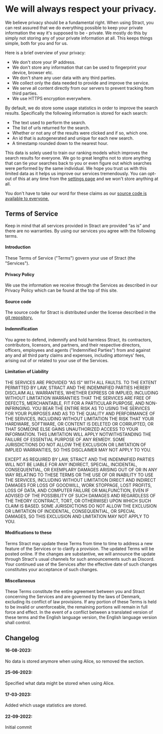 # We will always respect your privacy.

We believe privacy should be a fundamental right. When using Stract, you can rest assured that we do everything
possible to keep your private information the way it's supposed to be - private.
We mostly do this by simply not storing any of your private information at all.
This keeps things simple, both for you and for us.

Here is a brief overview of your privacy:

- We don't store your IP address.
- We don't store any information that can be used to fingerprint your device,
  browser etc.
- We don't share any user data with any third parties.
- We collect only the data needed to provide and improve the service.
- We serve all content directly from our servers to prevent tracking from third
  parties.
- We use HTTPS encryption everywhere.

By default, we do store some usage statistics in order to improve the search
results. Specifically the following information is stored for each search:

- The text used to perform the search.
- The list of urls returned for the search.
- Whether or not any of the results were clicked and if so, which one.
- An id that is autogenerated and unique for each new search.
- A timestamp rounded down to the nearest hour.

This data is solely used to train our ranking models which improves the search
results for everyone. We go to great lengths not to store anything that can tie
your searches back to you or even figure out which searches were performed by
the same individual. We hope you trust us with this limited data as it helps us
improve our services tremendously. You can opt-out of this at any time from the
[settings page](/settings/privacy) and we won't store anything at all.

You don't have to take our word for these claims as our
[source code is available to everyone.](https://github.com/StractOrg/stract)

## Terms of Service

Keep in mind that all services provided in Stract are provided “as is” and there
are no warranties. By using our services you agree with the following terms.

#### Introduction

These Terms of Service ("Terms") govern your use of Stract (the "Services").

#### Privacy Policy

We use the information we receive through the Services as described in our
Privacy Policy which can be found at the top of this site.

#### Source code

The source code for Stract is distributed under the license described in the
[git repository.](https://github.com/StractOrg/Stract/blob/main/LICENSE.md)

#### Indemnification

You agree to defend, indemnify and hold harmless Stract, its contractors,
contributors, licensors, and partners, and their respective directors, officers,
employees and agents ("Indemnified Parties") from and against any and all third
party claims and expenses, including attorneys' fees, arising out of or related
to your use of the Services.

#### Limitation of Liability

THE SERVICES ARE PROVIDED "AS IS" WITH ALL FAULTS. TO THE EXTENT PERMITTED BY LAW,
STRACT AND THE INDEMNIFIED PARTIES HEREBY DISCLAIM ALL WARRANTIES, WHETHER EXPRESS OR IMPLIED,
INCLUDING WITHOUT LIMITATION WARRANTIES THAT THE SERVICES ARE FREE OF DEFECTS, MERCHANTABLE, 
FIT FOR A PARTICULAR PURPOSE, AND NON-INFRINGING. YOU BEAR THE ENTIRE RISK AS TO USING THE
SERVICES FOR YOUR PURPOSES AND AS TO THE QUALITY AND PERFORMANCE OF THE SERVICES, INCLUDING
WITHOUT LIMITATION THE RISK THAT YOUR HARDWARE, SOFTWARE, OR CONTENT IS DELETED OR CORRUPTED,
OR THAT SOMEONE ELSE GAINS UNAUTHORIZED ACCESS TO YOUR INFORMATION.
THIS LIMITATION WILL APPLY NOTWITHSTANDING THE FAILURE OF ESSENTIAL PURPOSE OF ANY REMEDY.
SOME JURISDICTIONS DO NOT ALLOW THE EXCLUSION OR LIMITATION
OF IMPLIED WARRANTIES, SO THIS DISCLAIMER MAY NOT APPLY TO YOU.

EXCEPT AS REQUIRED BY LAW, STRACT AND THE INDEMNIFIED PARTIES WILL NOT BE LIABLE FOR ANY 
INDIRECT, SPECIAL, INCIDENTAL, CONSEQUENTIAL, OR EXEMPLARY DAMAGES ARISING OUT OF OR IN 
ANY WAY RELATING TO THESE TERMS OR THE USE OF OR INABILITY TO USE THE SERVICES, INCLUDING 
WITHOUT LIMITATION DIRECT AND INDIRECT DAMAGES FOR LOSS OF GOODWILL, WORK STOPPAGE, LOST 
PROFITS, LOSS OF DATA, AND COMPUTER FAILURE OR MALFUNCTION, EVEN IF ADVISED OF THE POSSIBILITY 
OF SUCH DAMAGES AND REGARDLESS OF THE THEORY (CONTRACT, TORT, OR OTHERWISE) UPON WHICH SUCH 
CLAIM IS BASED. SOME JURISDICTIONS DO NOT ALLOW THE EXCLUSION OR LIMITATION OF INCIDENTAL,
CONSEQUENTIAL, OR SPECIAL DAMAGES, SO THIS EXCLUSION AND LIMITATION MAY NOT APPLY TO YOU.

#### Modifications to these

Terms Stract may update these Terms from time to time to address a new feature
of the Services or to clarify a provision. The updated Terms will be posted
online. If the changes are substantive, we will announce the update through
Stract's usual channels for such announcements such as Discord. Your continued
use of the Services after the effective date of such changes constitutes your
acceptance of such changes.

#### Miscellaneous

These Terms constitute the entire agreement between you and Stract concerning
the Services and are governed by the laws of Denmark, excluding its conflict of
law provisions. If any portion of these Terms is held to be invalid or
unenforceable, the remaining portions will remain in full force and effect. In
the event of a conflict between a translated version of these terms and the
English language version, the English language version shall control.

## Changelog

#### 16-08-2023:

No data is stored anymore when using Alice, so removed the section.

#### 25-06-2023:

Specified what data might be stored when using Alice.

#### 17-03-2023:

Added which usage statistics are stored.

#### 22-09-2022:

Initial commit
